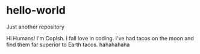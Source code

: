 # hello-world
Just another repository


Hi Humans!
I'm Coplsh. I fall love in coding.
I've had tacos on the moon and find them far superior to Earth tacos.
hahahahaha


